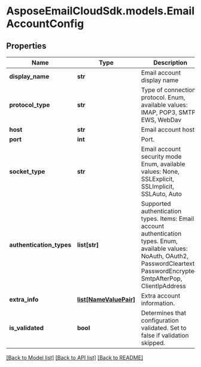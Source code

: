 # AsposeEmailCloudSdk.models.EmailAccountConfig
## Properties
Name | Type | Description | Notes
------------ | ------------- | ------------- | -------------
**display_name** | **str** | Email account display name              | [optional] 
**protocol_type** | **str** | Type of connection protocol. Enum, available values: IMAP, POP3, SMTP, EWS, WebDav | 
**host** | **str** | Email account host.              | [optional] 
**port** | **int** | Port.              | [optional] 
**socket_type** | **str** | Email account security mode Enum, available values: None, SSLExplicit, SSLImplicit, SSLAuto, Auto | 
**authentication_types** | **list[str]** | Supported authentication types.              Items: Email account authentication types. Enum, available values: NoAuth, OAuth2, PasswordCleartext, PasswordEncrypted, SmtpAfterPop, ClientIpAddress | [optional] 
**extra_info** | [**list[NameValuePair]**](NameValuePair.md) | Extra account information.              | [optional] 
**is_validated** | **bool** | Determines that configuration validated. Set to false if validation skipped.              | 



[[Back to Model list]](README.md#documentation-for-models) [[Back to API list]](README.md#documentation-for-api-endpoints) [[Back to README]](README.md)


